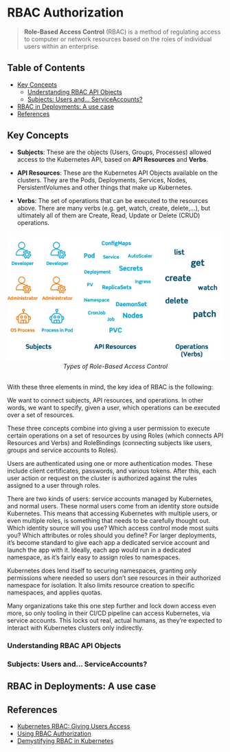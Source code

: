 # RBAC Authorization

> **Role-Based Access Control** (RBAC) is a method of regulating access to computer or network resources based on the roles of individual users within an enterprise.


## Table of Contents

<!-- START doctoc generated TOC please keep comment here to allow auto update -->
<!-- DON'T EDIT THIS SECTION, INSTEAD RE-RUN doctoc TO UPDATE -->


- [Key Concepts](#key-concepts)
  - [Understanding RBAC API Objects](#understanding-rbac-api-objects)
  - [Subjects: Users and… ServiceAccounts?](#subjects-users-and-serviceaccounts)
- [RBAC in Deployments: A use case](#rbac-in-deployments-a-use-case)
- [References](#references)

<!-- END doctoc generated TOC please keep comment here to allow auto update -->


## Key Concepts

- **Subjects**: These are the objects (Users, Groups, Processes) allowed access to the Kubernetes API,
based on **API Resources** and **Verbs**.

- **API Resources**: These are the Kubernetes API Objects available on the clusters.
They are the Pods, Deployments, Services, Nodes, PersistentVolumes and other things that make up Kubernetes.

- **Verbs**: The set of operations that can be executed to the resources above.
There are many verbs (e.g. get, watch, create, delete,...),
but ultimately all of them are Create, Read, Update or Delete (CRUD) operations.

<div align="center">
  <img src="assets/types-of-rbac.jpg" width="520">
  <br />
  <em>Types of Role-Based Access Control</em>
  <br />
</div>
<br />

With these three elements in mind, the key idea of RBAC is the following:

We want to connect subjects, API resources, and operations.
In other words, we want to specify, given a user, which operations can be executed over a set of resources.


These three concepts combine into giving a user permission to execute certain operations on a set of resources by using Roles (which connects API Resources and Verbs) and RoleBindings (connecting subjects like users, groups and service accounts to Roles).

Users are authenticated using one or more authentication modes. These include client certificates, passwords, and various tokens. After this, each user action or request on the cluster is authorized against the rules assigned to a user through roles.

There are two kinds of users: service accounts managed by Kubernetes, and normal users. These normal users come from an identity store outside Kubernetes. This means that accessing Kubernetes with multiple users, or even multiple roles, is something that needs to be carefully thought out. Which identity source will you use? Which access control mode most suits you? Which attributes or roles should you define? For larger deployments, it’s become standard to give each app a dedicated service account and launch the app with it. Ideally, each app would run in a dedicated namespace, as it’s fairly easy to assign roles to namespaces.

Kubernetes does lend itself to securing namespaces, granting only permissions where needed so users don’t see resources in their authorized namespace for isolation. It also limits resource creation to specific namespaces, and applies quotas.

Many organizations take this one step further and lock down access even more, so only tooling in their CI/CD pipeline can access Kubernetes, via service accounts. This locks out real, actual humans, as they’re expected to interact with Kubernetes clusters only indirectly.


### Understanding RBAC API Objects


### Subjects: Users and… ServiceAccounts?


## RBAC in Deployments: A use case


## References

- [Kubernetes RBAC: Giving Users Access](https://platform9.com/blog/the-gorilla-guide-to-kubernetes-in-the-enterprise-chapter-4-putting-kubernetes-to-work/)
- [Using RBAC Authorization](https://kubernetes.io/docs/reference/access-authn-authz/rbac/)
- [Demystifying RBAC in Kubernetes](https://www.cncf.io/blog/2018/08/01/demystifying-rbac-in-kubernetes/)
